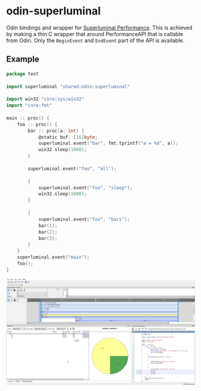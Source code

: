 # odin-superluminal

Odin bindings and wrapper for [Superluminal Performance](https://www.superluminal.eu/). This is achieved by making a thin C wrapper that around PerformanceAPI that is callable from Odin. Only the `BeginEvent` and `EndEvent` part of the API is available.

## Example

```go
package test 

import superluminal "shared:odin-superluminal"

import win32 "core:sys/win32"
import "core:fmt"

main :: proc() {
    foo :: proc() {
        bar :: proc(a: int) {
            @static buf: [16]byte;
            superluminal.event("bar", fmt.tprintf("a = %d", a));
            win32.sleep(1000);
        }

        superluminal.event("foo", "all");
        
        {
            superluminal.event("foo", "sleep");
            win32.sleep(1000);
        }
        
        {
            superluminal.event("foo", "bars");
            bar(1);
            bar(2);
            bar(3);
        }
    }
    superluminal.event("main");
    foo();
}
```

![Example screenshot](screenshot.png)